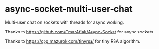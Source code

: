 # async-socket-multi-user-chat
Multi-user chat on sockets with threads for async working.

Thanks to https://github.com/OmarAflak/Async-Socket for async sockets.

Thanks to https://cpp.mazurok.com/tinyrsa/ for tiny RSA algorithm.